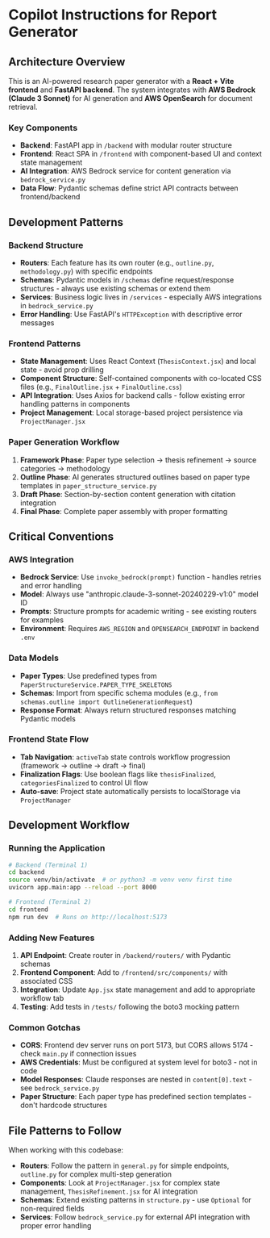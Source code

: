 # Copilot Instructions for Report Generator

## Architecture Overview

This is an AI-powered research paper generator with a **React + Vite frontend** and **FastAPI backend**. The system integrates with **AWS Bedrock (Claude 3 Sonnet)** for AI generation and **AWS OpenSearch** for document retrieval.

### Key Components
- **Backend**: FastAPI app in `/backend` with modular router structure 
- **Frontend**: React SPA in `/frontend` with component-based UI and context state management
- **AI Integration**: AWS Bedrock service for content generation via `bedrock_service.py`
- **Data Flow**: Pydantic schemas define strict API contracts between frontend/backend

## Development Patterns

### Backend Structure
- **Routers**: Each feature has its own router (e.g., `outline.py`, `methodology.py`) with specific endpoints
- **Schemas**: Pydantic models in `/schemas` define request/response structures - always use existing schemas or extend them
- **Services**: Business logic lives in `/services` - especially AWS integrations in `bedrock_service.py`
- **Error Handling**: Use FastAPI's `HTTPException` with descriptive error messages

### Frontend Patterns
- **State Management**: Uses React Context (`ThesisContext.jsx`) and local state - avoid prop drilling
- **Component Structure**: Self-contained components with co-located CSS files (e.g., `FinalOutline.jsx` + `FinalOutline.css`)
- **API Integration**: Uses Axios for backend calls - follow existing error handling patterns in components
- **Project Management**: Local storage-based project persistence via `ProjectManager.jsx`

### Paper Generation Workflow
1. **Framework Phase**: Paper type selection → thesis refinement → source categories → methodology
2. **Outline Phase**: AI generates structured outlines based on paper type templates in `paper_structure_service.py`
3. **Draft Phase**: Section-by-section content generation with citation integration
4. **Final Phase**: Complete paper assembly with proper formatting

## Critical Conventions

### AWS Integration
- **Bedrock Service**: Use `invoke_bedrock(prompt)` function - handles retries and error handling
- **Model**: Always use "anthropic.claude-3-sonnet-20240229-v1:0" model ID
- **Prompts**: Structure prompts for academic writing - see existing routers for examples
- **Environment**: Requires `AWS_REGION` and `OPENSEARCH_ENDPOINT` in backend `.env`

### Data Models
- **Paper Types**: Use predefined types from `PaperStructureService.PAPER_TYPE_SKELETONS` 
- **Schemas**: Import from specific schema modules (e.g., `from schemas.outline import OutlineGenerationRequest`)
- **Response Format**: Always return structured responses matching Pydantic models

### Frontend State Flow
- **Tab Navigation**: `activeTab` state controls workflow progression (framework → outline → draft → final)
- **Finalization Flags**: Use boolean flags like `thesisFinalized`, `categoriesFinalized` to control UI flow
- **Auto-save**: Project state automatically persists to localStorage via `ProjectManager`

## Development Workflow

### Running the Application
```bash
# Backend (Terminal 1)
cd backend
source venv/bin/activate  # or python3 -m venv venv first time
uvicorn app.main:app --reload --port 8000

# Frontend (Terminal 2) 
cd frontend
npm run dev  # Runs on http://localhost:5173
```

### Adding New Features
1. **API Endpoint**: Create router in `/backend/routers/` with Pydantic schemas
2. **Frontend Component**: Add to `/frontend/src/components/` with associated CSS
3. **Integration**: Update `App.jsx` state management and add to appropriate workflow tab
4. **Testing**: Add tests in `/tests/` following the boto3 mocking pattern

### Common Gotchas
- **CORS**: Frontend dev server runs on port 5173, but CORS allows 5174 - check `main.py` if connection issues
- **AWS Credentials**: Must be configured at system level for boto3 - not in code
- **Model Responses**: Claude responses are nested in `content[0].text` - see `bedrock_service.py`
- **Paper Structure**: Each paper type has predefined section templates - don't hardcode structures

## File Patterns to Follow

When working with this codebase:
- **Routers**: Follow the pattern in `general.py` for simple endpoints, `outline.py` for complex multi-step generation
- **Components**: Look at `ProjectManager.jsx` for complex state management, `ThesisRefinement.jsx` for AI integration
- **Schemas**: Extend existing patterns in `structure.py` - use `Optional` for non-required fields
- **Services**: Follow `bedrock_service.py` for external API integration with proper error handling